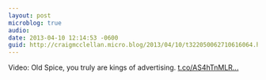 ```yaml
---
layout: post
microblog: true
audio: 
date: 2013-04-10 12:14:53 -0600
guid: http://craigmcclellan.micro.blog/2013/04/10/t322050062710616064.html
---
```

Video: Old Spice, you truly are kings of advertising. [t.co/AS4hTnMLR...](http://t.co/AS4hTnMLR9)
